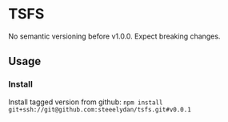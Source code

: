 # TSFS

No semantic versioning before v1.0.0. Expect breaking changes.

## Usage

### Install

Install tagged version from github: `npm install git+ssh://git@github.com:steeelydan/tsfs.git#v0.0.1`
